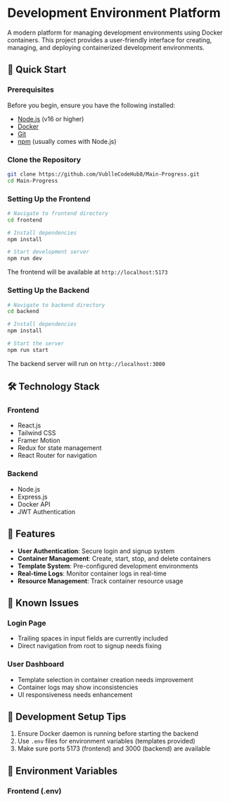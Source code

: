 # Development Environment Platform

A modern platform for managing development environments using Docker containers. This project provides a user-friendly interface for creating, managing, and deploying containerized development environments.

## 🚀 Quick Start

### Prerequisites

Before you begin, ensure you have the following installed:
- [Node.js](https://nodejs.org/) (v16 or higher)
- [Docker](https://www.docker.com/get-started)
- [Git](https://git-scm.com/downloads)
- [npm](https://www.npmjs.com/) (usually comes with Node.js)

### Clone the Repository

```bash
git clone https://github.com/VublleCodeHub8/Main-Progress.git
cd Main-Progress
```

### Setting Up the Frontend

```bash
# Navigate to frontend directory
cd frontend

# Install dependencies
npm install

# Start development server
npm run dev
```
The frontend will be available at `http://localhost:5173`

### Setting Up the Backend

```bash
# Navigate to backend directory
cd backend

# Install dependencies
npm install

# Start the server
npm run start
```
The backend server will run on `http://localhost:3000`

## 🛠️ Technology Stack

### Frontend
- React.js
- Tailwind CSS
- Framer Motion
- Redux for state management
- React Router for navigation

### Backend
- Node.js
- Express.js
- Docker API
- JWT Authentication

## 🌟 Features

- **User Authentication**: Secure login and signup system
- **Container Management**: Create, start, stop, and delete containers
- **Template System**: Pre-configured development environments
- **Real-time Logs**: Monitor container logs in real-time
- **Resource Management**: Track container resource usage

## 🐛 Known Issues

### Login Page
- Trailing spaces in input fields are currently included
- Direct navigation from root to signup needs fixing

### User Dashboard
- Template selection in container creation needs improvement
- Container logs may show inconsistencies
- UI responsiveness needs enhancement

## 🔧 Development Setup Tips

1. Ensure Docker daemon is running before starting the backend
2. Use `.env` files for environment variables (templates provided)
3. Make sure ports 5173 (frontend) and 3000 (backend) are available

## 📝 Environment Variables

### Frontend (.env)

